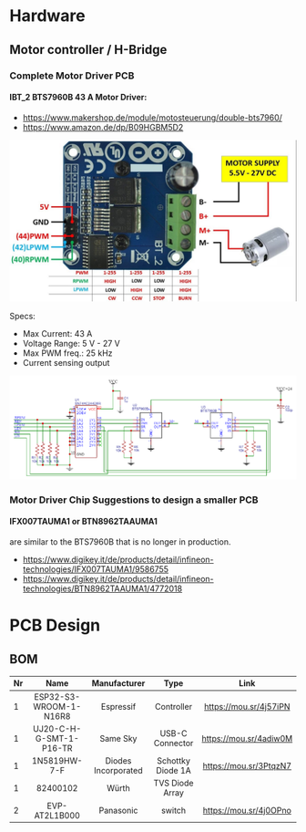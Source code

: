 # Hardware

## Motor controller / H-Bridge
### Complete Motor Driver PCB
#### IBT_2 BTS7960B 43 A Motor Driver: 
- https://www.makershop.de/module/motosteuerung/double-bts7960/
- https://www.amazon.de/dp/B09HGBM5D2

![image](../fotos/Pinout_BTS7960B.png)

Specs:
- Max Current: 43 A
- Voltage Range: 5 V - 27 V
- Max PWM freq.: 25 kHz
- Current sensing output

![image](../fotos/schematics_BTS7960B.png)

### Motor Driver Chip Suggestions to design a smaller PCB

#### IFX007TAUMA1 or BTN8962TAAUMA1
are similar to the BTS7960B that is no longer in production.

- https://www.digikey.it/de/products/detail/infineon-technologies/IFX007TAUMA1/9586755
- https://www.digikey.it/de/products/detail/infineon-technologies/BTN8962TAAUMA1/4772018

# PCB Design

## BOM

| Nr | Name | Manufacturer|Type | Link |
| :-- | :----------------: | :------: |:------: | :----: |
|1|ESP32-S3-WROOM-1-N16R8|Espressif|Controller|https://mou.sr/4j57iPN|
|1|UJ20-C-H-G-SMT-1-P16-TR |Same Sky|USB-C Connector|https://mou.sr/4adiw0M
|1| 1N5819HW-7-F | Diodes Incorporated|Schottky Diode 1A | https://mou.sr/3PtqzN7
|1|82400102|Würth|TVS Diode Array|
|2|EVP-AT2L1B000|Panasonic|switch|https://mou.sr/4j0OPno|




